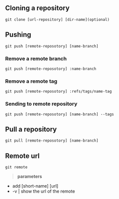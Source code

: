 
## Cloning a repository
    git clone [url-repository] [dir-name](optional)
    
## Pushing
    git push [remote-reposotory] [name-branch]
### Remove a remote branch
    git push [remote-reposotory] :name-branch
### Remove a remote tag
    git push [remote-reposotory] :refs/tags/name-tag
### Sending to remote repository
	git push [remote-reposotory] [name-branch] --tags

## Pull a repository
    git pull [remote-reposotory] [name-branch]
    
## Remote url
    git remote
> **parameters**
* add [short-name] [url]
* -v | show the url of the remote
